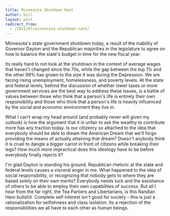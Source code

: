 ```yaml
---
title: Minnesota Shutdown Rant
author: bill
layout: post
redirect_from:
  - /2011/07/minnesota-shutdown-rant/
---
```

Minnesota's state government shutdown today, a result of the inability of
Governor Dayton and the Republican majorities in the legislature to agree on
how to balance the state's budget in time for the new fiscal year.

Its really hard to not look at the shutdown in the context of average wages
that haven't changed since the 70s, while the gap between the top 1% and the
other 99% has grown to the size it was during the Depression. We are facing
rising unemployment, homelessness, and poverty levels. At the state and federal levels, behind the discussion of whether lower taxes or more government services are the best way to address these issues, is a battle of values between those who think that a person's life is entirely their own responsibility and those who think that a person's life is heavily influenced by the social and economic environment they live in.

What I can't wrap my head around (and probably never will given my outlook) is
how the argument that it is unfair to ask the wealthy to contribute more has
any traction today. Is our citizenry so attached to the idea that everybody
should be able to dream the American Dream that we'll forgo providing the means
of actually attaining that dream? Doesn't anybody think it is cruel to dangle a
bigger carrot in front of citizens while breaking their legs? How much more
impractical does this ideology have to be before everybody finally rejects it?

I'm glad Dayton is standing his ground. Republican rhetoric at the state and
federal levels causes a visceral anger in me. What happened to the idea of
social responsibility, or recognizing that nobody gets to where they are based
solely on their own merits? Everybody needs luck and the assistance of others
to be able to employ their own capabilities of success. But all I hear from the
far right, the Tea Partiers and Libertarians, is this Randian Hero bullshit.
Complete self interest isn't good for society - this is just a rationalization
for selfishness and class isolation. Its a rejection of the responsibilities we
all have to each other as human beings.
